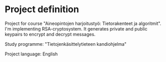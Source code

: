 # Project definition

Project for course "Aineopintojen harjoitustyö: Tietorakenteet ja algoritmit".
I'm implementing RSA-cryptosystem. It generates private and public keypairs to
encrypt and decrypt messages.

Study programme: "Tietojenkäsittelytieteen kandiohjelma"

Project language: English



